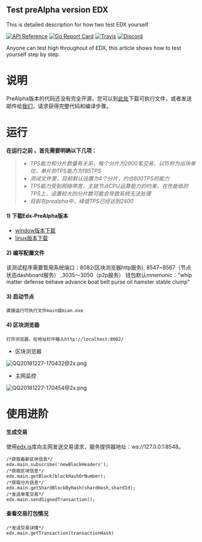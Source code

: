 ## Test preAlpha version EDX 

This is detailed description for how two test EDX yourself

[![API Reference](
https://camo.githubusercontent.com/915b7be44ada53c290eb157634330494ebe3e30a/68747470733a2f2f676f646f632e6f72672f6769746875622e636f6d2f676f6c616e672f6764646f3f7374617475732e737667
)](https://godoc.org/github.com/ethereum/go-ethereum)
[![Go Report Card](https://goreportcard.com/badge/github.com/ethereum/go-ethereum)](https://goreportcard.com/report/github.com/ethereum/go-ethereum)
[![Travis](https://travis-ci.org/ethereum/go-ethereum.svg?branch=master)](https://travis-ci.org/ethereum/go-ethereum)
[![Discord](https://img.shields.io/badge/discord-join%20chat-blue.svg)](https://discord.gg/nthXNEv)

Anyone can test high throughout of EDX, this article shows how to test yourself step by step.

说明
====

PreAlpha版本的代码还没有完全开源，您可以到[此处](https://github.com/EDXFund/MasterChain/releases)下载可执行文件，或者发送邮件给[我们](mailto://pluto.shu@gmail.com)，请求获得完整代码和编译步骤。


运行
====

   **在运行之前 ，首先需要明确以下几项：**
> * *TPS能力和分片数量有关系，每个分片为2900笔交易，以15秒为出块单位，单片的TPS能力为195TPS*
> * *测试文件里，目前默认设置为4个分片，约合800TPS的能力*
 > * *TPS能力受到网络带宽，主链节点CPU运算能力的约束，在性能低的TPS上，设置较大的分片数可能会导致系统无法处理*
 > * *目前在prealpha中，峰值TPS已经达到2400*
   

#### 1) 下载Edx-PreAlpha版本
* [window版本下载](https://github.com/EDXFund/MasterChain/releases/download/v1.0.0-alpha/edx-windows64-v1.0.0-alpha.zip)
* [linux版本下载](https://github.com/EDXFund/MasterChain/releases/download/v1.0.0-alpha/edx-linux64-v1.0.0-alpha.zip)


#### 2) 编写配置文件
   该测试程序需要暂用系统端口：8082(区块浏览器http服务), 8547~8567（节点状态dashboard服务） ,3035～3050（p2p服务）
   钱包默认mnemonic："whip matter defense behave advance boat belt purse oil hamster stable clump"



#### 3) 启动节点
```
直接运行可执行文件main或mian.exe
```


#### 4) 区块浏览器 

```
打开浏览器，在地址栏中输入http://localhost:8082/
```
* 区块浏览器

![QQ20181227-170432@2x.png](https://upload-images.jianshu.io/upload_images/764896-ee2d037c4e590a9f.png?imageMogr2/auto-orient/strip%7CimageView2/2/w/700)

* 主网监控

![QQ20181227-170454@2x.png](https://upload-images.jianshu.io/upload_images/764896-028a0e2f3bf02998.png?imageMogr2/auto-orient/strip%7CimageView2/2/w/700)

使用进阶
====

#### 生成交易
使用[edx.js](https://github.com/EDXFund/edx.js)库向主网发送交易请求，服务提供器地址：ws://127.0.0.1:8548。
```
/*获取最新区块信息*/
edx.main.subscribe('newBlockHeaders');
/*获取区块信息*/
edx.main.getBlock(blockHashOrNumber);
/*获取分片信息*/
edx.main.getShardBlockByHash(shardHash,shardId);
/*发送单笔交易*/
edx.main.sendSignedTransaction();
```

#### 查看交易打包情况
```
/*发送交易详情*/
edx.main.getTransaction(transactionHash)
```


